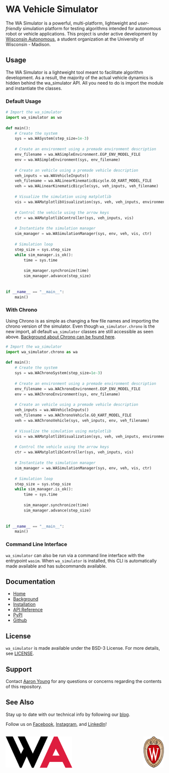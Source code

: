 # WA Vehicle Simulator

The WA Simulator is a powerful, multi-platform, lightweight and *user-friendly* simulation platform for testing algorithms intended for autonomous robot or vehicle applications.
This project is under active development by [Wisconsin Autonomous](https://wa.wisc.edu/), a student organization at the University of Wisconsin - Madison.

## Usage

The WA Simulator is a lightweight tool meant to facilitate algorithm development. As a result, the majority of the actual vehicle dynamics is hidden behind the wa_simulator API. All you need to do is import the module and instantiate the classes.

### Default Usage

```python
# Import the wa_simulator
import wa_simulator as wa

def main():
    # Create the system
    sys = wa.WASystem(step_size=1e-3)

    # Create an environment using a premade environment description
    env_filename = wa.WASimpleEnvironment.EGP_ENV_MODEL_FILE
    env = wa.WASimpleEnvironment(sys, env_filename)

    # Create an vehicle using a premade vehicle description
    veh_inputs = wa.WAVehicleInputs()
    veh_filename = wa.WALinearKinematicBicycle.GO_KART_MODEL_FILE
    veh = wa.WALinearKinematicBicycle(sys, veh_inputs, veh_filename)

    # Visualize the simulation using matplotlib
    vis = wa.WAMatplotlibVisualization(sys, veh, veh_inputs, environment=env)

    # Control the vehicle using the arrow keys
    ctr = wa.WAMatplotlibController(sys, veh_inputs, vis)

    # Instantiate the simulation manager
    sim_manager = wa.WASimulationManager(sys, env, veh, vis, ctr)

    # Simulation loop
    step_size = sys.step_size
    while sim_manager.is_ok():
        time = sys.time

        sim_manager.synchronize(time)
        sim_manager.advance(step_size)


if __name__ == "__main__":
    main()
```

### With Chrono

Using Chrono is as simple as changing a few file names and importing the chrono version of the simulator. Even though `wa_simulator.chrono` is the new import, all default `wa_simulator` classes are still accessible as seen above. [Background about Chrono can be found here](https://wisconsinautonomous.github.io/wa_simulator/background.html#ProjectChrono).

```python
# Import the wa_simulator
import wa_simulator.chrono as wa

def main():
    # Create the system
    sys = wa.WAChronoSystem(step_size=1e-3)

    # Create an environment using a premade environment description
    env_filename = wa.WAChronoEnvironment.EGP_ENV_MODEL_FILE
    env = wa.WAChronoEnvironment(sys, env_filename)

    # Create an vehicle using a premade vehicle description
    veh_inputs = wa.WAVehicleInputs()
    veh_filename = wa.WAChronoVehicle.GO_KART_MODEL_FILE
    veh = wa.WAChronoVehicle(sys, veh_inputs, env, veh_filename)

    # Visualize the simulation using matplotlib
    vis = wa.WAMatplotlibVisualization(sys, veh, veh_inputs, environment=env)

    # Control the vehicle using the arrow keys
    ctr = wa.WAMatplotlibController(sys, veh_inputs, vis)

    # Instantiate the simulation manager
    sim_manager = wa.WASimulationManager(sys, env, veh, vis, ctr)

    # Simulation loop
    step_size = sys.step_size
    while sim_manager.is_ok():
        time = sys.time

        sim_manager.synchronize(time)
        sim_manager.advance(step_size)


if __name__ == "__main__":
    main()
```

### Command Line Interface

`wa_simulator` can also be run via a command line interface with the entrypoint `wasim`. When `wa_simulator` is installed, this CLI is automatically made available and has subcommands available.

## Documentation

- [Home](https://wisconsinautonomous.github.io/wa_simulator/index.html)
- [Background](https://wisconsinautonomous.github.io/wa_simulator/background.html)
- [Installation](https://wisconsinautonomous.github.io/wa_simulator/install.html)
- [API Reference](https://wisconsinautonomous.github.io/wa_simulator/autoapi/wa_simulator/index.html)
- [PyPI](https://pypi.org/project/wa-simulator/)
- [Github](https://github.com/WisconsinAutonomous/wa_simulator)

## License 
`wa_simulator` is made available under the BSD-3 License. For more details, see [LICENSE](https://github.com/WisconsinAutonomous/wa_simulator/blob/develop/LICENSE).

## Support

Contact [Aaron Young](mailto:aryoung5@wisc.edu) for any questions or concerns regarding the contents of this repository.

## See Also

Stay up to date with our technical info by following our [blog](https://wa.wisc.edu/blog).

Follow us on [Facebook](https://www.facebook.com/wisconsinautonomous/), [Instagram](https://www.instagram.com/wisconsinautonomous/), and [LinkedIn](https://www.linkedin.com/company/wisconsin-autonomous/about/)!

<br>

<div>
	<img src="https://github.com/WisconsinAutonomous/wa-resources/blob/master/Images/WA.png?raw=true" alt="Wisconsin Autonomous Logo" class="readme-img" height="100px">  
	<img src="https://github.com/WisconsinAutonomous/wa-resources/blob/master/Images/UWCrest.png?raw=true" alt="University of Wisconsin - Madison Crest" class="readme-img" height="100px" align="right">
</div>
